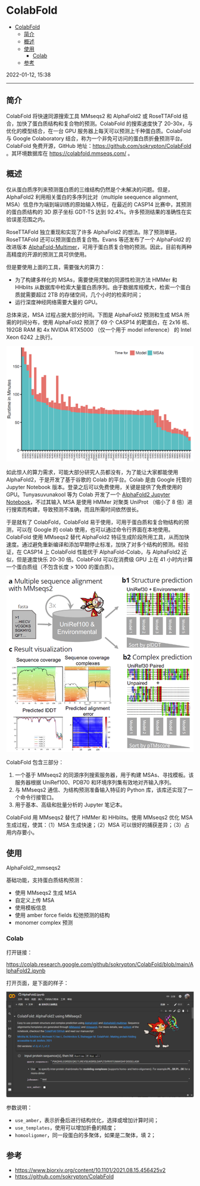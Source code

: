 # ColabFold

- [ColabFold](#colabfold)
  - [简介](#简介)
  - [概述](#概述)
  - [使用](#使用)
    - [Colab](#colab)
  - [参考](#参考)

2022-01-12, 15:38
***

## 简介

ColabFold 将快速同源搜索工具 MMseqs2 和 AlphaFold2 或 RoseTTAFold 结合，加快了蛋白质结构和复合物的预测。ColabFold 的搜索速度快了 20-30x，与优化的模型结合，在一台 GPU 服务器上每天可以预测上千种蛋白质。ColabFold 与 Google Colaboratory 结合，称为一个非免可访问的蛋白质折叠预测平台。ColabFold 免费开源，GitHub 地址：https://github.com/sokrypton/ColabFold 。其环境数据库在 https://colabfold.mmseqs.com/ 。

## 概述

仅从蛋白质序列来预测蛋白质的三维结构仍然是个未解决的问题。但是，AlphaFold2 利用相关蛋白的多序列比对（multiple seequence alignment, MSA）信息作为端到端训练的原始输入特征，在最近的 CASP14 比赛中，其预测的蛋白质结构的 3D 原子坐标 GDT-TS 达到 92.4%。许多预测结果的准确性在实验误差范围之内。

RoseTTAFold 独立重现和实现了许多 AlphaFold2 的想法。除了预测单链，RoseTTAFold 还可以预测蛋白质复合物。Evans 等还发布了一个 AlphaFold2 的改进版本 [AlphaFold-Multimer](https://www.biorxiv.org/content/10.1101/2021.10.04.463034v1)，可用于蛋白质复合物的预测。因此，目前有两种高精度的开源的预测工具可供使用。

但是要使用上面的工具，需要强大的算力：

- 为了构建多样化的 MSAs，需要使用灵敏的同源性检测方法 HMMer 和 HHblits 从数据库中检索大量蛋白质序列。由于数据库规模大，检索一个蛋白质就需要超过 2TB 的存储空间，几个小时的检索时间；
- 运行深度神经网络需要大量的 GPU。

总体来说，MSA 过程占据大部分时间。下图是 AlphaFold2 预测和生成 MSA 所需的时间分布，使用 AlphaFold2 预测了 69 个 CASP14 的靶蛋白，在 2x16 核、192GB RAM 和 4x NVIDIA RTX5000 （仅一个用于 model inference） 的 Intel Xeon 6242 上执行。

![](images/2022-01-12-15-27-03.png)

如此惊人的算力需求，可能大部分研究人员都没有，为了能让大家都能使用 AlphaFold2，于是开发了基于谷歌的 Colab 的平台。Colab 是由 Google 托管的 Jupyter Notebook 版本。登录之后可以免费使用，关键是提供了免费使用的 GPU。Tunyasuvunakool 等为 Colab 开发了一个 [AlphaFold2 Jupyter Notebook](https://colab.research.google.com/github/deepmind/alphafold/blob/main/notebooks/AlphaFold.ipynb)，不过其输入 MSA 是使用 HMMer 对聚类 UniProt （缩小了 8 倍）进行搜索而构建，导致预测不准确，而且所需时间依然很长。

于是就有了 ColabFold，ColabFold 易于使用，可用于蛋白质和复合物结构的预测，可以在 Google 的 colab 使用，也可以通过命令行界面在本地使用。ColabFold 使用 MMseqs2 替代 AlphaFold2 特征生成阶段所用工具，从而加快速度。通过避免重新编译和添加早期停止标准，加快了对多个结构的预测。经验证，在 CASP14 上 ColabFold 性能优于 AlphaFold-Colab，与  AlphaFold2 近似，但是速度快乐 20-30 倍。ColabFold 可以在消费级 GPU 上在 41 小时内计算一个蛋白质组（不包含长度 > 1000 的蛋白质）。

![](images/2022-01-12-15-47-29.png)

ColabFold 包含三部分：

1. 一个基于 MMseqs2 的同源序列搜索服务器，用于构建 MSAs、寻找模板。该服务器根据 UniRef100、PDB70 和环境序列集有效地对齐输入序列。
2. 与 MMseqs2 通信、为结构预测准备输入特征的 Python 库，该库还实现了一个命令行接管口。
3. 用于基本、高级和批量分析的 Jupyter 笔记本。

ColabFold 用 MMseqs2 替代了 HMMer 和 HHblits。使用 MMseqs2 优化 MSA 生成过程，使其：（1）MSA 生成快速；（2）MSA 可以很好的捕获差异；（3）占用内存要小。

## 使用

AlphaFold2_mmseqs2

基础功能，支持蛋白质结构预测：

- 使用 MMseqs2 生成 MSA
- 自定义上传 MSA
- 使用模板信息
- 使用 amber force fields 松弛预测的结构
- monomer complex 预测

### Colab

打开链接：

https://colab.research.google.com/github/sokrypton/ColabFold/blob/main/AlphaFold2.ipynb

打开页面，是下面的样子：

![](images/2022-01-14-17-09-41.png)

参数说明：

- `use_amber`，表示折叠后进行结构优化，选择或增加计算时间；
- `use_templates`，使用可以增加折叠的精度；
- `homooligomer`，同一段蛋白的多聚体，如果是二聚体，填 2；

## 参考

- https://www.biorxiv.org/content/10.1101/2021.08.15.456425v2
- https://github.com/sokrypton/ColabFold
